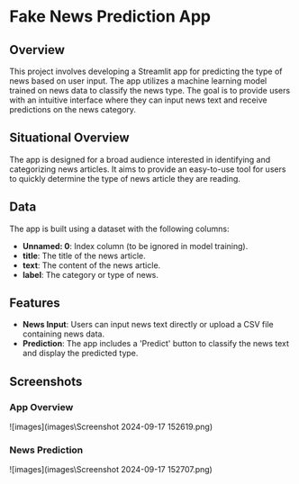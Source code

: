 # Fake News Prediction App

## Overview

This project involves developing a Streamlit app for predicting the type of news based on user input. The app utilizes a machine learning model trained on news data to classify the news type. The goal is to provide users with an intuitive interface where they can input news text and receive predictions on the news category.

## Situational Overview

The app is designed for a broad audience interested in identifying and categorizing news articles. It aims to provide an easy-to-use tool for users to quickly determine the type of news article they are reading.

## Data

The app is built using a dataset with the following columns:

- **Unnamed: 0**: Index column (to be ignored in model training).
- **title**: The title of the news article.
- **text**: The content of the news article.
- **label**: The category or type of news.

## Features

- **News Input**: Users can input news text directly or upload a CSV file containing news data.
- **Prediction**: The app includes a 'Predict' button to classify the news text and display the predicted type.

## Screenshots

### App Overview

![images](images\Screenshot 2024-09-17 152619.png)

### News Prediction

![images](images\Screenshot 2024-09-17 152707.png)



